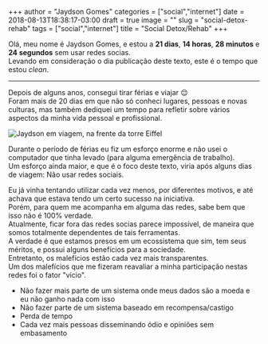 +++
author = "Jaydson Gomes"
categories = ["social","internet"]
date = 2018-08-13T18:38:17-03:00
draft = true
image = ""
slug = "social-detox-rehab"
tags = ["social","internet"]
title = "Social Detox/Rehab"
+++

Olá, meu nome é Jaydson Gomes, e estou a **21 dias**, **14 horas**, **28 minutos** e **24 segundos** sem usar redes socias.  
Levando em consideração o dia publicação deste texto, este é o tempo que estou *clean*.  

___

Depois de alguns anos, consegui tirar férias e viajar 😌  
Foram mais de 20 dias em que não só conheci lugares, pessoas e novas culturas, mas também dediquei um tempo para refletir sobre vários aspectos da minha vida pessoal e profissional.  

![Jaydson em viagem, na frente da torre Eiffel](/images/2018/08/paris.jpg)  

Durante o período de férias eu fiz um esforço enorme e não usei o computador que tinha levado (para alguma emergência de trabalho).  
Um esforço ainda maior, e que é o foco deste texto, viria após alguns dias de viagem: Não usar redes sociais.  

Eu já vinha tentando utilizar cada vez menos, por diferentes motivos, e até achava que estava tendo um certo sucesso na iniciativa.  
Porém, para quem me acompanha em alguma das redes, sabe bem que isso não é 100% verdade.  
Atualmente, ficar fora das redes socias parece impossível, de maneira que somos totalmente dependentes de tais ferramentas.  
A verdade é que estamos presos em um ecossistema que sim, tem seus méritos, e possui alguns benefícios para a sociedade.  
Entretanto, os malefícios estão cada vez mais transparentes.  
Um dos malefícios que me fizeram reavaliar a minha participação nestas redes foi o fator "vício".  




- Não fazer mais parte de um sistema onde meus dados são a moeda e eu não ganho nada com isso
- Não fazer parte de um sistema baseado em recompensa/castigo
- Perda de tempo
- Cada vez mais pessoas disseminando ódio e opiniões sem embasamento



